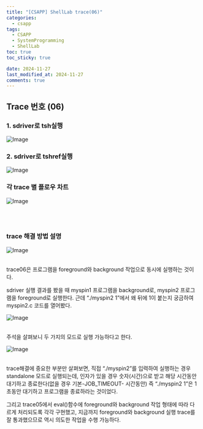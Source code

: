 ```yaml
---
title: "[CSAPP] ShellLab trace(06)"
categories:
  - csapp
tags:
  - CSAPP
  - SystemProgramming
  - ShellLab
toc: true
toc_sticky: true

date: 2024-11-27
last_modified_at: 2024-11-27
comments: true
---
```






## Trace 번호 (06)

### 1. sdriver로 tsh실행
![Image](https://github.com/user-attachments/assets/8b02b9f7-6fd1-4850-8a24-db549619fcd1)

### 2. sdriver로 tshref실행
![Image](https://github.com/user-attachments/assets/a4792ebf-2533-49b2-a5ee-a580bca3324e)


### 각 trace 별 플로우 차트
![Image](https://github.com/user-attachments/assets/044236cf-0452-4406-b6a6-4ce69e3e5588)


<br><br>

### trace 해결 방법 설명
![Image](https://github.com/user-attachments/assets/c8cc1b20-c3f9-49ea-9eaa-844ffad6d90f)

<br>
trace06은 프로그램을 foreground와 background 작업으로 동시에 실행하는 것이다.

sdriver 실행 결과를 봤을 때 myspin1 프로그램을 background로, myspin2 프로그램을 foreground로 실행한다. 근데 “./myspin2 1”에서 왜 뒤에 1이 붙는지 궁금하여 myspin2.c 코드를 열어봤다.<br>

![Image](https://github.com/user-attachments/assets/4e0fbbff-f852-4df9-8a91-13cfda77c873)

<br>
주석을 살펴보니 두 가지의 모드로 실행 가능하다고 한다.<br>


![Image](https://github.com/user-attachments/assets/607b2b9a-5e19-4382-9ad3-2bafeb5c9906)

<br>
trace해결에 중요한 부분만 살펴보면, 직접 “./myspin2”를 입력하여 실행하는 경우 standalone 모드로 실행되는데, 인자가 있을 경우 숫자(시간)으로 받고 해당 시간동안 대기하고 종료한다(없을 경우 기본-JOB_TIMEOUT- 시간동안)
즉 “./myspin2 1”은 1초동안 대기하고 프로그램을 종료하라는 것이었다.

그리고 trace05에서 eval()함수에 foreground와 background 작업 형태에 따라 다르게 처리되도록 각각 구현했고, 지금까지 foreground와 background 실행 trace를 잘 통과했으므로 역시 의도한 작업을 수행 가능하다.
<br><br>